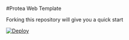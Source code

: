 #Protea Web Template

Forking this repository will give you a quick start

[![Deploy](https://www.herokucdn.com/deploy/button.png)](https://heroku.com/deploy)
